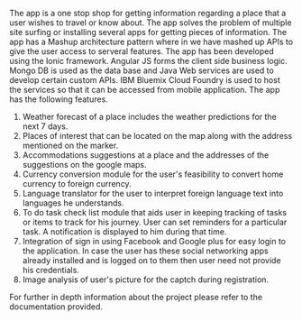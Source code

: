 The app is a one stop shop for getting information regarding a place that a user wishes to travel or know about. The app solves the problem of multiple site surfing or installing several apps for getting pieces of information. The app has a Mashup architecture pattern where in we have mashed up APIs to give the user access to serveral features. The app has been developed using the Ionic framework. Angular JS forms the client side business logic. Mongo DB is used as the data base and Java Web services are used to develop certain custom APIs. IBM Bluemix Cloud Foundry is used to host the services so that it can be accessed from mobile application. The app has the following features. 
1. Weather forecast of a place includes the weather predictions for the next 7 days.
2. Places of interest that can be located on the map along with the address mentioned on the marker.
3. Accommodations suggestions at a place and the addresses of the suggestions on the google maps.
4. Currency conversion module for the user's feasibility to convert home currency to foreign currency.
5. Language translator for the user to interpret foreign language text into languages he understands.
6. To do task check list module that aids user in keeping tracking of tasks or items to track for his journey. User can set reminders for a particular task. A notification is displayed to him during that time.
7. Integration of sign in using Facebook and Google plus for easy login to the application. In case the user has these social networking apps already installed and is logged on to them then user need not provide his credentials. 
8. Image analysis of user's picture for the captch during registration. 

For further in depth information about the project please refer to the documentation provided.
